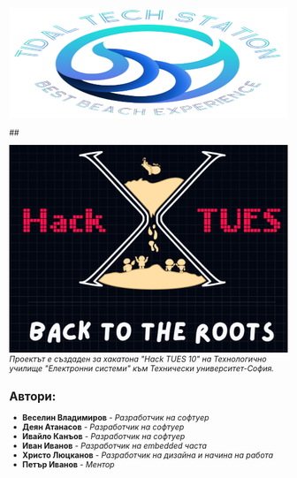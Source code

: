 <p align="center">
  <img width="600" height="200" src="https://github.com/Veselin-Vladimirov/The-warrior-project/blob/main/Pictures/Logos/TTS/Biglogo.png">
</p>
## 

![image](https://github.com/Veselin-Vladimirov/The-warrior-project/blob/main/Pictures/Logos/Hactues/hacktueslogo.png)
*Проектът е създаден за хакатона "Hack TUES 10" на Технологично училище "Електронни системи" към Технически университет-София.*

## **Автори:**
- **Веселин Владимиров** - *Разработчик на софтуер*
- **Деян Атанасов** - *Разработчик на софтуер*
- **Ивайло Канъов** - *Разработчик на софтуер*
- **Иван Иванов** - *Разработчик на embedded часта*
- **Христо Люцканов** - *Разработчик на дизайна и начина на работа*
- **Петър Иванов** - *Ментор*
